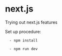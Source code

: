 # next.js

Trying out next.js features

Set up procedure: 

      - npm install

      - npm run dev